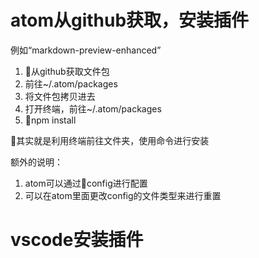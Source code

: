 # atom从github获取，安装插件
例如“markdown-preview-enhanced”
1. 从github获取文件包
2. 前往~/.atom/packages
3. 将文件包拷贝进去
4. 打开终端，前往~/.atom/packages
5. npm install

其实就是利用终端前往文件夹，使用命令进行安装

额外的说明：
1. atom可以通过config进行配置
2. 可以在atom里面更改config的文件类型来进行重置

# vscode安装插件
